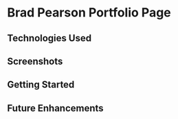 # Brad Pearson Portfolio Page

## Technologies Used

##  Screenshots

## Getting Started

## Future Enhancements 

